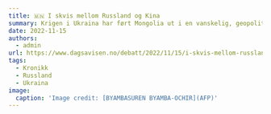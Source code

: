 ```yaml
---
title: 🇲🇳 I skvis mellom Russland og Kina
summary: Krigen i Ukraina har ført Mongolia ut i en vanskelig, geopolitisk balansegang.
date: 2022-11-15
authors:
  - admin
url: https://www.dagsavisen.no/debatt/2022/11/15/i-skvis-mellom-russland-og-kina/
tags:
  - Kronikk
  - Russland
  - Ukraina
image: 
  caption: 'Image credit: [BYAMBASUREN BYAMBA-OCHIR](AFP)'
---
```

